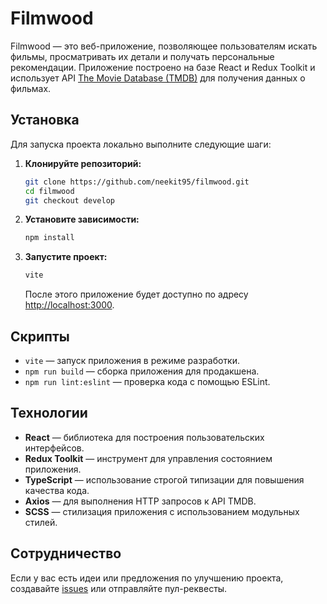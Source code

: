 # Filmwood

Filmwood — это веб-приложение, позволяющее пользователям искать фильмы, просматривать их детали и  получать персональные рекомендации. Приложение построено на базе React и Redux Toolkit и использует API [The Movie Database (TMDB)](https://www.themoviedb.org/) для получения данных о фильмах.

## Установка

Для запуска проекта локально выполните следующие шаги:

1. **Клонируйте репозиторий:**

    ```bash
    git clone https://github.com/neekit95/filmwood.git
    cd filmwood
    git checkout develop
    ```

2. **Установите зависимости:**

    ```bash
    npm install
    ```

3. **Запустите проект:**

    ```bash
   vite
    ```

   После этого приложение будет доступно по адресу [http://localhost:3000](http://localhost:3000).

## Скрипты

- `vite` — запуск приложения в режиме разработки.
- `npm run build` — сборка приложения для продакшена.
- `npm run lint:eslint` — проверка кода с помощью ESLint.

## Технологии

- **React** — библиотека для построения пользовательских интерфейсов.
- **Redux Toolkit** — инструмент для управления состоянием приложения.
- **TypeScript** — использование строгой типизации для повышения качества кода.
- **Axios** — для выполнения HTTP запросов к API TMDB.
- **SCSS** — стилизация приложения с использованием модульных стилей.

## Сотрудничество

Если у вас есть идеи или предложения по улучшению проекта, создавайте [issues](https://github.com/neekit95/filmwood/issues) или отправляйте пул-реквесты.
